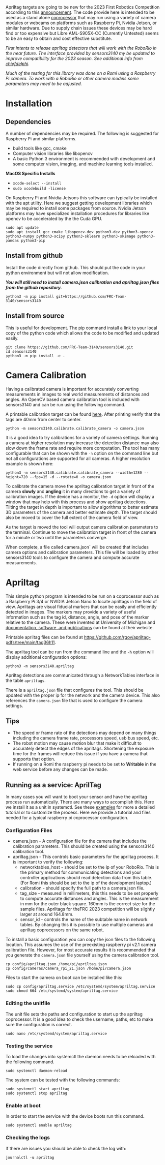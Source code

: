 

Apriltag targets are going to be new for the 2023 First Robotics Competition according to this [announcement](https://www.firstinspires.org/robotics/frc/blog/2022-control-system-reporting-2023-updates-and-beta-testing).  The code provide here is intended to be used as a stand alone [coprocessor](https://docs.wpilib.org/en/stable/docs/software/vision-processing/wpilibpi/using-a-coprocessor-for-vision-processing.html) that may run using a variety of camera modules or webcams on platforms such as Raspberry Pi, Nvidia Jetson, or similar hardware.  Due to supply chain issues these devices may be hard find or too expensive but Libre AML-S905X-CC (Currently Untested) seems to be an easy to obtain and cost effective substitute. 

*First intents to release apriltag detectors that will work with the RoboRio in the near future.  The interface provided by sensors3140 my be updated to improve compatibility for the 2023 season.  See additional info from [chiefdelphi](https://www.chiefdelphi.com/t/photonvision-beta-2023-apriltags/415626).*

*Much of the testing for this library was done on a Romi using a Raspberry Pi camera.  To work with a RoboRio or other camera models some parameters may need to be adjusted.*

# Installation

## Dependencies
A number of dependencies may be required. The following is suggested for Raspberry Pi and similar platforms. 
 * build tools like gcc, cmake
 * Computer vision libraries like libopencv
 * A basic Python 3 environment is recommended with development and some computer vision, imaging, and machine learning tools installed. 

**MacOS Specific Installs**
 * `xcode-select --install`
 * `sudo xcodebuild -license`

On Raspberry Pi and Nvidia Jetsons this software can typically be installed with the apt utility.  Here we suggest getting development libraries which may be required to install some packages from source.  Nvidia Jetson platforms may have specialized installation procedures for libraries like opencv to be accelerated by the the Cuda GPU.

```
sudo apt update
sudo apt install gcc cmake libopencv-dev python3-dev python3-opencv python3-numpy python3-scipy python3-sklearn python3-skimage python3-pandas python3-pip
```

## Install from github
Install the code directly from github.  This should put the code in your python environment but will not allow modification.

***You will still need to install camera.json calibration and apriltag.json files from the github repository.***

```
python3 -m pip install git+https://github.com/FRC-Team-3140/sensors3140
```

## Install from source
This is useful for development.  The pip command install a link to your local copy of the python code which allows the code to be modified and updated easily.

```
git clone https://github.com/FRC-Team-3140/sensors3140.git
cd sensors3140
python3 -m pip install -e .
```


# Camera Calibration

Having a calibrated camera is important for accurately converting measurements in images to real world measurements of distances and angles.  An OpenCV based camera calibration tool is included with sensors3140 and can be run using the following command.  

A printable calibration target can be found [here](extras/calibration_target.pdf).  After printing verify that the tags are 40mm from center to center.


```
python -m sensors3140.calibrate.calibrate_camera -o camera.json
```

It is a good idea to try calibrations for a variety of camera settings.  Running a camera at higher resolution may increase the detection distance may also slow down the frame rate and require more computation.  The tool has many configurable that can be shown with the `-h` option on the command line but not all configurations are supported for all cameras.  A higher resolution example is shown here:

```
python3 -m sensors3140.calibrate.calibrate_camera --width=1280 --height=720 --fps=15 -d --rotate=0 -o camera.json
```

To calibrate the camera move the apriltag calibration target in front of the camera **slowly** and **angling** it in many directions to get a variety of calibration images.  If the device has a monitor, the `-d` option will display a window that may help with this process and show apriltag detections.  Tilting the target in depth is important to allow algorithms to better estimate 3D parameters of the camera and better estimate depth.  The target should also be moved to cover the full extent of the camera field of view.

As the target is moved the tool will output camera calibration parameters to the terminal.  Continue to move the calibration target in front of the camera for a minute or two until the parameters converge.

When complete, a file called camera.json` will be created that includes camera options and calibration parameters.  This file will be loaded by other sensors3140 tools to configure the camera and compute accurate measurements.

# Apriltag

This simple python program is intended to be run on a coprocessor such as a Raspberry Pi 3/4 or NVIDIA Jetson Nano to locate apriltags in the field of view.  Apriltags are visual fiducial markers that can be easily and efficiently detected in images.  The markers may provide a variety of useful information such as the tag id, distance, angle, and pose of the marker relative to the camera.  These were invented at University of Michigan and [documentation, software, and publications](https://april.eecs.umich.edu/software/apriltag) can be found at their website.

Printable apriltag files can be found at https://github.com/rgov/apriltag-pdfs/tree/main/tag36h11.

The apriltag tool can be run from the command line and the `-h` option will display additional configuration options:

```
python3 -m sensors3140.apriltag
```

Apriltag detections are communicated through a NetworkTables interface in the table `apriltags`.

There is a `apriltag.json` file that configures the tool.  This should be updated with the proper ip for the network and the camera device.  This also references the `camera.json` file that is used to configure the camera settings.


## Tips

 * The speed or frame rate of the detections may depend on many things including the camera frame rate, processors speed, usb bus speed, etc.  
 * The robot motion may cause motion blur that make it difficult to accurately detect the edges of the apriltags.  Shortening the exposure time for the frames will reduce this issue if you have a camera that supports that option.
 * If running on a Romi the raspberry pi needs to be set to **Writable** in the web service before any changes can be made.


## Running as a service: AprilTag

In many cases you will want to boot your sensor and have the apriltag process run automatically.  There are many ways to accomplish this.  Here we install it as a unit in systemctl.  See these [examples](https://www.shellhacks.com/systemd-service-file-example/) for more a detailed tutorial or to customize the process.  Here we provide a tutorial and files needed for a typical raspberry pi coprocessor configuration.

### Configuration Files

 * camera.json - A configuration file for the camera that includes the calibration parameters.  This should be created using the sensors3140 calibration tool.
 * apriltag.json - This controls basic parameters for the apriltag process.  It is important to verify the following:
    * networktables_host - should be set to the ip of your RoboRio. This is the primary method for communicating detections and your controller applications should read detection data from this table.  (For Romi this should be set to the ip of the development laptop.)
    * calibration - should specify the full path to a camera.json file.
    * tag_size - measured in millimeters, this this needs to be set properly to compute accurate distances and angles.  This is the measurement in mm for the outer black square.  160mm is the correct size for the sample files.  Apriltags for theFRC 2023 competition will be slightly larger at around 164.8mm.
    * sensor_id - controls the name of the subtable name in network tables.  By changing this it is possible to use multiple cameras and apriltag coprocessors on the same robot.

To install a basic configuration you can copy the json files to the following location.  This assumes the use of the preexisting raspberry pi v2.1 camera calibration file.  However, for most accurate results it is recommended that you generate the `camera.json` file yourself using the camera calibration tool.
```
cp config/apriltag.json /home/pi/apriltag.json
cp config/cameras/camera_rpi_21.json /home/pi/camera.json
```

Files to start the camera on boot can be installed like this:
```
sudo cp config/apriltag.service /etc/systemd/system/apriltag.service
sudo chmod 664 /etc/systemd/system/apriltag.service
```

### Editing the unitfile
The unit file sets the paths and configuration to start up the apriltag coprocessor.  It is a good idea to check the username, paths, etc to make sure the configuration is correct.

```
sudo nano /etc/systemd/system/apriltag.service
```

### Testing the service
To load the changes into systemctl the daemon needs to be reloaded with the following command.

```
sudo systemctl daemon-reload
```

The system can be tested with the following commands:
```
sudo systemctl start apriltag
sudo systemctl stop apriltag
```

### Enable at boot
In order to start the service with the device boots run this command.
```
sudo systemctl enable apriltag
```

### Checking the logs
If there are issues you should be able to check the log with:
```
journalctl -u apriltag
```
